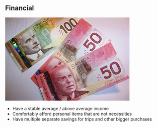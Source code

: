 ## Financial

![Eric L = Money...](money.jpg "Money!")

- Have a stable average / above average income
- Comfortably afford personal items that are not necessities
- Have multiple separate savings for trips and other bigger purchases